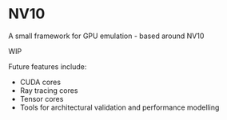 # NV10
A small framework for GPU emulation - based around NV10

WIP

Future features include:
- CUDA cores
- Ray tracing cores
- Tensor cores
- Tools for architectural validation and performance modelling
